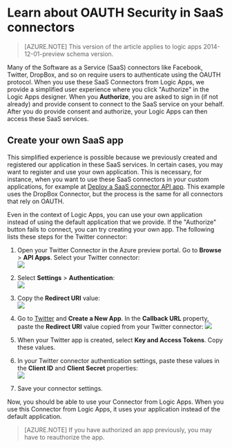 <properties
	pageTitle="OAUTH Security in SaaS Connectors and API Apps | Azure"
	description="Read about OAUTH security in the Connectors and API Apps in Azure App Service; microservices architecture; saas"
	services="app-service\logic"
	documentationCenter=""
	authors="MandiOhlinger"
	manager="dwrede"
	editor="cgronlun"/>

<tags
	ms.service="app-service-logic"
	ms.workload="integration"
	ms.tgt_pltfrm="na"
	ms.devlang="na"
	ms.topic="article"
	ms.date="02/18/2016"
	ms.author="mandia"/> 


# Learn about OAUTH Security in SaaS connectors

>[AZURE.NOTE] This version of the article applies to logic apps 2014-12-01-preview schema version.

Many of the Software as a Service (SaaS) connectors like Facebook, Twitter, DropBox, and so on require users to authenticate using the OAUTH protocol.  When you use these SaaS Connectors from Logic Apps, we provide a simplified user experience where you click "Authorize" in the Logic Apps designer. When you **Authorize**, you are asked to sign in (if not already) and provide consent to connect to the SaaS service on your behalf. After you do provide consent and authorize, your Logic Apps can then access these SaaS services.

## Create your own SaaS app
This simplified experience is possible because we previously created and registered our application in these SaaS services.  In certain cases, you may want to register and use your own application.  This is necessary, for instance, when you want to use these SaaS connectors in your custom applications, for example at [Deploy a SaaS connector API app](../app-service-api/app-service-api-connnect-your-app-to-saas-connector.md). This example uses the DropBox Connector, but the process is the same for all connectors that rely on OAUTH.

Even in the context of Logic Apps, you can use your own application instead of using the default application that we provide. If the "Authorize" button fails to connect, you can try creating your own app. The following lists these steps for the Twitter connector:

1. Open your Twitter Connector in the Azure preview portal. Go to **Browse** > **API Apps**. Select your Twitter connector:  
	![][1]

2. Select **Settings** > **Authentication**:  
	![][2]

3. Copy the **Redirect URI** value:  
	![][3]

4. Go to [Twitter](http://apps.twitter.com) and **Create a New App**. In the **Callback URL** property, paste the **Redirect URI** value copied from  your Twitter connector:
	![][4]  
5. When your Twitter app is created, select **Key and Access Tokens**. Copy these values.
6. In your Twitter connector authentication settings, paste these values in the **Client ID** and **Client Secret** properties:   
	![][5]  
7. Save your connector settings.  

Now, you should be able to use your Connector from Logic Apps. When you use this Connector from Logic Apps, it uses your application instead of the default application.  

> [AZURE.NOTE] If you have authorized an app previously, you may have to reauthorize the app.


<!--Image references-->
[1]: ./media/app-service-logic-oauth-security/TwitterConnector.png
[2]: ./media/app-service-logic-oauth-security/Authentication.png
[3]: ./media/app-service-logic-oauth-security/RedirectURI.png
[4]: ./media/app-service-logic-oauth-security/TwitterApp.png
[5]: ./media/app-service-logic-oauth-security/TwitterKeys.png
